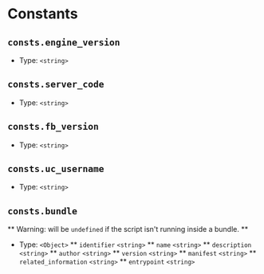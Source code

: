 # Constants

## `consts.engine_version`
* Type: `<string>`

## `consts.server_code`
* Type: `<string>`

## `consts.fb_version`
* Type: `<string>`

## `consts.uc_username`
* Type: `<string>`

## `consts.bundle`
** Warning: will be `undefined` if the script isn't running inside a bundle. **
* Type: `<Object>`
** `identifier` `<string>`
** `name` `<string>`
** `description` `<string>`
** `author` `<string>`
** `version` `<string>`
** `manifest` `<string>`
** `related_information` `<string>`
** `entrypoint` `<string>`
